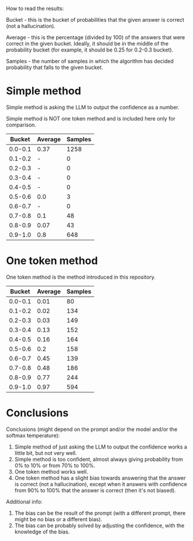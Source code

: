 How to read the results:

Bucket - this is the bucket of probabilities that the given answer is correct (not a hallucination).

Average - this is the percentage (divided by 100) of the answers that were 
correct in the given bucket. Ideally, it should be in the middle of the 
probability bucket (for example, it should be 0.25 for 0.2-0.3 bucket).

Samples - the number of samples in which the algorithm has decided probability that falls to the given bucket.

# Simple method

Simple method is asking the LLM to output the confidence as a number.

Simple method is NOT one token method and is included here only for comparison.

| Bucket       | Average | Samples |
|--------------|---------|---------|
| 0.0-0.1      | 0.37    | 1258    |
| 0.1-0.2      | -       | 0       |
| 0.2-0.3      | -       | 0       |
| 0.3-0.4      | -       | 0       |
| 0.4-0.5      | -       | 0       |
| 0.5-0.6      | 0.0     | 3       |
| 0.6-0.7      | -       | 0       |
| 0.7-0.8      | 0.1     | 48      |
| 0.8-0.9      | 0.07    | 43      |
| 0.9-1.0      | 0.8     | 648     |

# One token method

One token method is the method introduced in this repository.

| Bucket       | Average | Samples |
|--------------|---------|---------|
| 0.0-0.1      | 0.01    | 80      |
| 0.1-0.2      | 0.02    | 134     |
| 0.2-0.3      | 0.03    | 149     |
| 0.3-0.4      | 0.13    | 152     |
| 0.4-0.5      | 0.16    | 164     |
| 0.5-0.6      | 0.2     | 158     |
| 0.6-0.7      | 0.45    | 139     |
| 0.7-0.8      | 0.48    | 186     |
| 0.8-0.9      | 0.77    | 244     |
| 0.9-1.0      | 0.97    | 594     |

# Conclusions

Conclusions (might depend on the prompt and/or the model and/or the softmax 
temperature):
1. Simple method of just asking the LLM to output the confidence works a little bit, but not very well.
2. Simple method is too confident, almost always giving probability from 0% to 10% or from 70% to 100%.
3. One token method works well.
4. One token method has a slight bias towards answering that the answer is correct (not a hallucination), except when it answers with confidence from 90% to 100% that the answer is correct (then it's not biased).

Additional info:
1. The bias can be the result of the prompt (with a different prompt, there might be no bias or a different bias).
2. The bias can be probably solved by adjusting the confidence, with the 
   knowledge of the bias.
